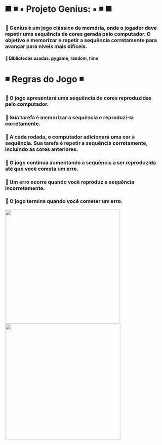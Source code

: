 #  :black_medium_square: :black_medium_small_square: :black_small_square:  Projeto Genius: :black_small_square: :black_medium_small_square: :black_medium_square:
### :small_orange_diamond: Genius é um jogo clássico de memória, onde o jogador deve repetir uma sequência de cores gerada pelo computador.  O objetivo é memorizar e repetir a sequência corretamente para avançar para níveis mais difíceis.
#### :small_orange_diamond: Bibliotecas usadas:  pygame, random, time

# :black_medium_small_square: Regras do Jogo :black_medium_small_square:
### :small_orange_diamond: O jogo apresentará uma sequência de cores reproduzidas pelo computador.
### :small_orange_diamond: Sua tarefa é memorizar a sequência e reproduzi-la corretamente.
### :small_orange_diamond: A cada rodada, o computador adicionará uma cor à sequência. Sua tarefa é repetir a sequência corretamente, incluindo as cores anteriores.
### :small_orange_diamond: O jogo continua aumentando a sequência a ser reproduzida até que você cometa um erro.
### :small_orange_diamond: Um erro ocorre quando você reproduz a sequência incorretamente.
### :small_orange_diamond: O jogo termina quando você cometer um erro.



<img width="370"  src="https://github.com/gothvadeer/Project_genius/assets/105323748/7346acfa-2104-42ca-88e1-78c3aeb14989">

<img width="375" src="https://github.com/gothvadeer/Project_genius/assets/105323748/983a3cad-c2ee-4dc0-bc0f-fcfe62be2886">
